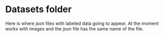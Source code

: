 # Datasets folder

Here is where json files with labeled data going to appear. At the moment works with images and the json file has the same name of the file.
